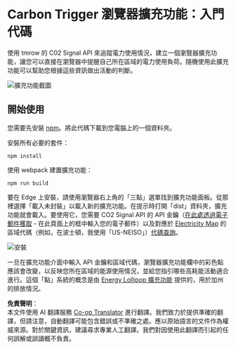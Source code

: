 <!--
CO_OP_TRANSLATOR_METADATA:
{
  "original_hash": "26fd39046d264ba185dcb086d3a8cf3e",
  "translation_date": "2025-08-23T23:41:22+00:00",
  "source_file": "5-browser-extension/start/README.md",
  "language_code": "tw"
}
-->
# Carbon Trigger 瀏覽器擴充功能：入門代碼

使用 tmrow 的 C02 Signal API 來追蹤電力使用情況，建立一個瀏覽器擴充功能，讓您可以直接在瀏覽器中提醒自己所在區域的電力使用負荷。隨機使用此擴充功能可以幫助您根據這些資訊做出活動的判斷。

![擴充功能截圖](../../../../5-browser-extension/extension-screenshot.png)

## 開始使用

您需要先安裝 [npm](https://npmjs.com)。將此代碼下載到您電腦上的一個資料夾。

安裝所有必要的套件：

```
npm install
```

使用 webpack 建置擴充功能：

```
npm run build
```

要在 Edge 上安裝，請使用瀏覽器右上角的「三點」選單找到擴充功能面板。從那裡選擇「載入未封裝」以載入新的擴充功能。在提示時打開「dist」資料夾，擴充功能就會載入。要使用它，您需要 CO2 Signal API 的 API 金鑰（[在此處透過電子郵件獲取](https://www.co2signal.com/) - 在此頁面上的框中輸入您的電子郵件）以及對應於 [Electricity Map](https://www.electricitymap.org/map) 的區域代碼（例如，在波士頓，我使用「US-NEISO」）[代碼查詢](http://api.electricitymap.org/v3/zones)。

![安裝](../../../../5-browser-extension/install-on-edge.png)

一旦在擴充功能介面中輸入 API 金鑰和區域代碼，瀏覽器擴充功能欄中的彩色點應該會改變，以反映您所在區域的能源使用情況，並給您指引哪些高耗能活動適合進行。這個「點」系統的概念是由 [Energy Lollipop 擴充功能](https://energylollipop.com/) 提供的，用於加州的排放情況。

**免責聲明**：  
本文件使用 AI 翻譯服務 [Co-op Translator](https://github.com/Azure/co-op-translator) 進行翻譯。我們致力於提供準確的翻譯，但請注意，自動翻譯可能包含錯誤或不準確之處。應以原始語言的文件作為權威來源。對於關鍵資訊，建議尋求專業人工翻譯。我們對因使用此翻譯而引起的任何誤解或誤讀概不負責。